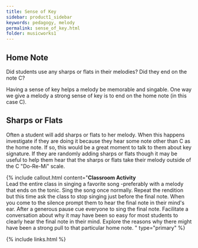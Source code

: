 ```yaml
---
title: Sense of Key
sidebar: product1_sidebar
keywords: pedagogy, melody
permalink: sense_of_key.html
folder: musicworks1
---
```


## Home Note
Did students use any sharps or flats in their melodies?  Did they end on the note C?

Having a sense of key helps a melody be memorable and singable. One way we give a melody a strong sense of key is to end on the home note (in this case C).




## Sharps or Flats
Often a student will add sharps or flats to her melody. When this happens investigate if they are doing it because they hear some note other than C as the home note. If so, this would be a great moment to talk to them about key signature. If they are randomly adding sharps or flats though it may be useful to help them hear that the sharps or flats take their melody outside of the C "Do-Re-Mi" scale. 

{% include callout.html content="**Classroom Activity** <br>
Lead the entire class in singing a favorite song -preferably with a melody that ends on the tonic. Sing the song once normally. Repeat the rendition but this time ask the class to stop singing just before the final note. When you come to the silence prompt them to hear the final note in their mind's ear.  After a generous pause cue everyone to sing the final note. Facilitate a conversation about why it may have been so easy for most students to clearly hear the final note in their mind. Explore the reasons why there might have been a strong pull to that particular home note. " type="primary" %} 


{% include links.html %}
